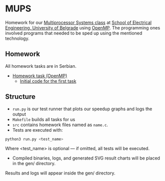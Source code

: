 # MUPS
Homework for our [Multiprocessor Systems class](http://mups.etf.bg.ac.rs/) at [School of Electrical Engineering, University of Belgrade](https://www.etf.bg.ac.rs/) using [OpenMP](https://en.wikipedia.org/wiki/OpenMP). The programming ones involved programs that needed to be sped up using the mentioned technology. 

## Homework
All homework tasks are in Serbian.

- [Homework task (OpenMP)](https://web.archive.org/web/20230710231639im_/http://mups.etf.bg.ac.rs/dz/2022-2023/MPS_DZ1_2022-2023.pdf)
    - [Initial code for the first task](https://web.archive.org/web/20230710231703im_/http://mups.etf.bg.ac.rs/dz/2022-2023/MPS_DZ1_OpenMP.zip)

## Structure
- `run.py` is our test runner that plots our speedup graphs and logs the output
- `Makefile` builds all tasks for us
- `src` contains homework files named as `name.c`.
- Tests are executed with:

```bash
python3 run.py <test_name>
```

Where <test_name> is optional — if omitted, all tests will be executed.

- Compiled binaries, logs, and generated SVG result charts will be placed in the gen/ directory.

Results and logs will appear inside the gen/ directory.